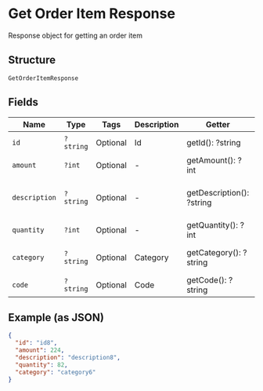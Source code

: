 
# Get Order Item Response

Response object for getting an order item

## Structure

`GetOrderItemResponse`

## Fields

| Name | Type | Tags | Description | Getter | Setter |
|  --- | --- | --- | --- | --- | --- |
| `id` | `?string` | Optional | Id | getId(): ?string | setId(?string id): void |
| `amount` | `?int` | Optional | - | getAmount(): ?int | setAmount(?int amount): void |
| `description` | `?string` | Optional | - | getDescription(): ?string | setDescription(?string description): void |
| `quantity` | `?int` | Optional | - | getQuantity(): ?int | setQuantity(?int quantity): void |
| `category` | `?string` | Optional | Category | getCategory(): ?string | setCategory(?string category): void |
| `code` | `?string` | Optional | Code | getCode(): ?string | setCode(?string code): void |

## Example (as JSON)

```json
{
  "id": "id8",
  "amount": 224,
  "description": "description8",
  "quantity": 82,
  "category": "category6"
}
```

